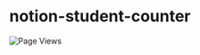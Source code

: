 # notion-student-counter
![Page Views](https://api.visitorbadge.io/api/visitors?path=azt156.portfolio-page&countColor=%23000000&style=flat)
